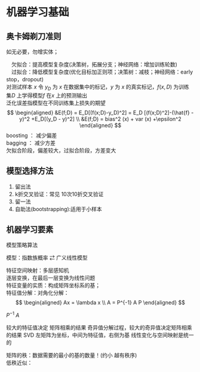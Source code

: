 # 机器学习基础

## 奥卡姆剃刀准则

如无必要，勿增实体；  

&emsp;欠拟合：提高模型复杂度(决策树，拓展分支；神经网络：增加训练轮数)  
&emsp;过拟合：降低模型复杂度(优化目标加正则项；决策树：减枝；神经网络：early stop，dropout)  
对测试样本 $x$ 令 $y_D$  为 $x$ 在数据集中的标记，$y$  为 $x$  的真实标记，$f(x,D)$ 为训练集$D$ 上学得模型$f$ 在$x$ 上的预测输出  
泛化误差指模型在不同训练集上损失的期望
$$
\begin{aligned}
    &E(f;D) = E_D[(f(x;D)-y_D)^2] = E_D [(f(x;D)^2]-(\hat{f} - y)^2 +E_D[(y_D - y)^2] \\
    &E(f;D) = bias^2 (x) + var (x) +\epsilon^2
\end{aligned}
$$
boosting ： 减少偏差  
bagging ： 减少方差  
欠拟合阶段，偏差较大，过拟合阶段，方差变大

## 模型选择方法

1. 留出法
2. k折交叉验证：常见 10次10折交叉验证
3. 留一法
4. 自助法(bootstrapping):适用于小样本

## 机器学习要素

模型策略算法

模型：指数族概率 $\rightleftarrows$ 广义线性模型  

特征空间映射：多层感知机  
逐层变换，在最后一层变换为线性问题  
特征变量的实质：构成矩阵坐标系的基；  
特征值分解：对角化分解：  
$$
\begin{aligned}
    Ax = \lambda x \\
    A = P^{-1} A P
\end{aligned}
$$

$P^{-1}$
$A$

较大的特征值决定 矩阵相乘的结果
奇异值分解过程，较大的奇异值决定矩阵相乘的结果
SVD 左矩阵为坐标，中间为特征值，右侧为基
线性变化与空间映射是统一的  

矩阵的秩：数据需要的最小的基的数量！(约小 越有秩序)  
低秩近似：  
